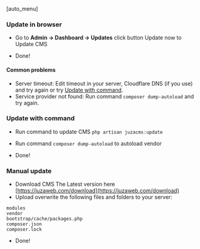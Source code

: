 [auto_menu]

### Update in browser
- Go to **Admin -> Dashboard -> Updates** click button Update now to Update CMS

- Done!

#### Common problems
- Server timeout: Edit timeout in your server, Cloudflare DNS (if you use) and try again or try [Update with command](#content-update-with-command).
- Service provider not found: Run command `composer dump-autoload` and try again.

### Update with command

- Run command to update CMS `php artisan juzacms:update`

- Run command `composer dump-autoload` to autoload vendor

- Done!

### Manual update
- Download CMS The Latest version here [https://juzaweb.com/download](https://juzaweb.com/download)
- Upload overwrite the following files and folders to your server:
```
modules
vendor
bootstrap/cache/packages.php
composer.json
composer.lock
```
- Done!
